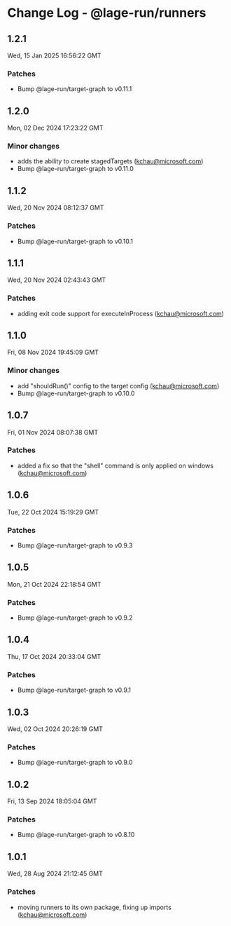 # Change Log - @lage-run/runners

<!-- This log was last generated on Wed, 15 Jan 2025 16:56:22 GMT and should not be manually modified. -->

<!-- Start content -->

## 1.2.1

Wed, 15 Jan 2025 16:56:22 GMT

### Patches

- Bump @lage-run/target-graph to v0.11.1

## 1.2.0

Mon, 02 Dec 2024 17:23:22 GMT

### Minor changes

- adds the ability to create stagedTargets (kchau@microsoft.com)
- Bump @lage-run/target-graph to v0.11.0

## 1.1.2

Wed, 20 Nov 2024 08:12:37 GMT

### Patches

- Bump @lage-run/target-graph to v0.10.1

## 1.1.1

Wed, 20 Nov 2024 02:43:43 GMT

### Patches

- adding exit code support for executeInProcess (kchau@microsoft.com)

## 1.1.0

Fri, 08 Nov 2024 19:45:09 GMT

### Minor changes

- add "shouldRun()" config to the target config (kchau@microsoft.com)
- Bump @lage-run/target-graph to v0.10.0

## 1.0.7

Fri, 01 Nov 2024 08:07:38 GMT

### Patches

- added a fix so that the "shell" command is only applied on windows (kchau@microsoft.com)

## 1.0.6

Tue, 22 Oct 2024 15:19:29 GMT

### Patches

- Bump @lage-run/target-graph to v0.9.3

## 1.0.5

Mon, 21 Oct 2024 22:18:54 GMT

### Patches

- Bump @lage-run/target-graph to v0.9.2

## 1.0.4

Thu, 17 Oct 2024 20:33:04 GMT

### Patches

- Bump @lage-run/target-graph to v0.9.1

## 1.0.3

Wed, 02 Oct 2024 20:26:19 GMT

### Patches

- Bump @lage-run/target-graph to v0.9.0

## 1.0.2

Fri, 13 Sep 2024 18:05:04 GMT

### Patches

- Bump @lage-run/target-graph to v0.8.10

## 1.0.1

Wed, 28 Aug 2024 21:12:45 GMT

### Patches

- moving runners to its own package, fixing up imports (kchau@microsoft.com)
